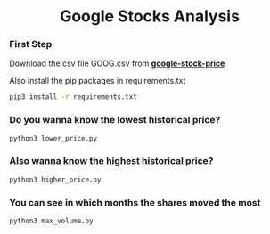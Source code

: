 <h1 align="center">Google Stocks Analysis</h1>

<h3>First Step</h3>

Download the csv file GOOG.csv from <a href="https://www.kaggle.com/datasets/henryshan/google-stock-price"><strong>google-stock-price</strong></a>

Also install the pip packages in requirements.txt
```sh
pip3 install -r requirements.txt
```

<h3>Do you wanna know the lowest historical price?</h3>

```sh
python3 lower_price.py
```

<h3>Also wanna know the highest historical price?</h3>

```sh
python3 higher_price.py
```

<h3>You can see in which months the shares moved the most</h3>

```sh
python3 max_volume.py
```